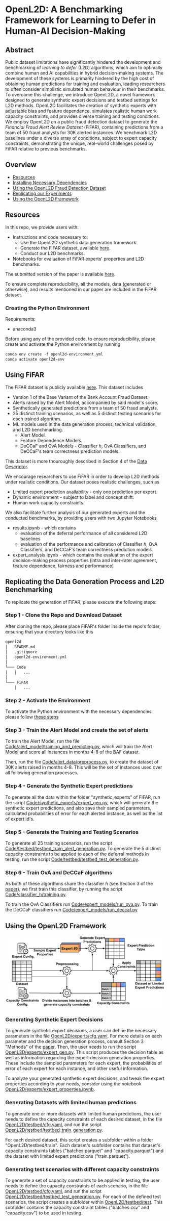 ﻿# OpenL2D: A Benchmarking Framework for Learning to Defer in Human-AI Decision-Making

## Abstract

Public dataset limitations have significantly hindered the development and benchmarking of _learning to defer_ (L2D) algorithms, which aim to optimally combine human and AI capabilities in hybrid decision-making systems. The development of these systems is primarily hindered by the high cost of obtaining human predictions for training and evaluation, leading researchers to often consider simplistic simulated human behaviour in their benchmarks. To overcome this challenge, we introduce OpenL2D, a novel framework designed to generate synthetic expert decisions and testbed settings for L2D methods. OpenL2D facilitates the creation of synthetic experts with adjustable bias and feature dependence, simulates realistic human work capacity constraints, and provides diverse training and testing conditions. We employ OpenL2D on a public fraud detection dataset to generate the _Financial Fraud Alert Review Dataset_ (FiFAR), containing predictions from a team of 50 fraud analysts for 30K alerted instances. We benchmark L2D baselines under a diverse array of conditions, subject to expert capacity constraints, demonstrating the unique, real-world challenges posed by FiFAR relative to previous benchmarks.

## Overview

* [Resources](#Resources)
* [Installing Necessary Dependencies](#Installing-Necessary-Dependencies)
* [Using the OpenL2D Fraud Detection Dataset](#Using-the-OpenL2D-Fraud-Detection-Dataset)
* [Replicating our Experiments](#Replicating-our-experiments)
* [Using the OpenL2D Framework](#Using-the-OpenL2D-Framework)

## Resources
In this repo, we provide users with:

* Instructions and code necessary to:
  * Use the OpenL2D synthetic data generation framework.
  * Generate the FiFAR dataset, available [here](https://drive.google.com/file/d/1ZHleGXqi3Oxu-gmvRnKEsiBXjjAMAdi4/view?usp=sharing).
  * Conduct our L2D benchmarks.
* Notebooks for evaluation of FiFAR experts' properties and L2D benchmarks.

The submitted version of the paper is available [here](Documents/Paper.pdf).

To ensure complete reproducibility, all the models, data (generated or otherwise), and results mentioned in our paper are included in the FiFAR dataset.

### Creating the Python Environment

Requirements:
* anaconda3
  
Before using any of the provided code, to ensure reproducibility, please create and activate the Python environment by running

```
conda env create -f openl2d-environment.yml
conda activate openl2d-env
```

## Using FiFAR

The FiFAR dataset is publicly available [here](https://drive.google.com/file/d/1ZHleGXqi3Oxu-gmvRnKEsiBXjjAMAdi4/view?usp=sharing). 
This dataset includes

* Version 1 of the Base Variant of the Bank Account Fraud Dataset.
* Alerts raised by the Alert Model, accompanied by said model's score.
* Synthetically generated predictions from a team of 50 fraud analysts.
* 25 distinct training scenarios, as well as 5 distinct testing scenarios for each trained algorithm.
* ML models used in the data generation process, technical validation, and L2D benchmarking.
  * Alert Model.
  * Feature Dependence Models.
  * DeCCaF and OvA Models - Classifier *h*, OvA Classifiers, and DeCCaF's team correctness prediction models.

This dataset is more thouroughly described in Section 4 of the [Data Descriptor](Documents/Paper.pdf).

We encourage researchers to use FiFAR in order to develop L2D methods under realistic conditions. Our dataset poses realistic challenges, such as

* Limited expert prediction availability - only one prediction per expert.
* Dynamic environment - subject to label and concept shift.
* Human work capacity constraints.

We also facilitate further analysis of our generated experts and the conducted benchmarks, by providing users with two Jupyter Notebooks

* results.ipynb - which contains
  * evaluation of the deferral performance of all considered L2D baselines
  * evaluation of the performance and calibration of Classifier *h*, OvA Classifiers, and DeCCaF's team correctness prediction models.
* expert_analysis.ipynb - which contains the evaluation of the expert decision-making process properties (intra and inter-rater agreement, feature dependence, fairness and performance) 

## Replicating the Data Generation Process and L2D Benchmarking

To replicate the generation of FiFAR, please execute the following steps:

### Step 1 - Clone the Repo and Download Dataset
After cloning the repo, please place FiFAR's folder inside the repo's folder, ensuring that your directory looks like this

```
openl2d
│   README.md
│   .gitignore  
│   openl2d-environment.yml
│
└─── Code
│   │   ...
│   
└─── FiFAR
    │   ...
```

### Step 2 - Activate the Environment
To activate the Python environment with the necessary dependencies please follow [these steps](#Creating-the-Python-Environment)

### Step 3 - Train the Alert Model and create the set of alerts
To train the Alert Model, run the file [Code/alert_model/training_and_predicting.py](Code/alert_model/training_and_predicting.py), which will train the Alert Model and score all instances in months 4-8 of the BAF dataset.

Then, run the file [Code/alert_data/preprocess.py](Code/alert_data/preprocess.py), to create the dataset of 30K alerts raised in months 4-8. This will be the set of instances used over all following generation processes.

### Step 4 - Generate the Synthetic Expert predictions
To generate all the data within the folder "synthetic_experts" of FiFAR, run the script [Code/synthetic_experts/expert_gen.py](Code/synthetic_experts/expert_gen.py), which will generate the synthetic expert predictions, and also save their sampled parameters, calculated probabilities of error for each alerted instance, as well as the list of expert id's.

### Step 5 - Generate the Training and Testing Scenarios
To generate all 25 training scenarios, run the script [Code/testbed/testbed_train_alert_generation.py](Code/testbed/testbed_train_alert_generation.py).
To generate the 5 distinct capacity constraints to be applied to each of the deferral methods in testing, run the script [Code/testbed/testbed_test_generation.py](Code/testbed/testbed_test_generation.py).

### Step 6 - Train OvA and DeCCaF algorithms
As both of these algorithms share the classifier *h* (see Section 3 of the [paper](Documents/Paper.pdf)), we first train this classifier, by running the script [Code/classifier_h/training.py](Code/classifier_h/training.py).

To train the OvA Classifiers run [Code/expert_models/run_ova.py](Code/expert_models/run_ova.py). To train the DeCCaF classifiers run [Code/expert_models/run_deccaf.py](Code/expert_models/run_deccaf.py)



## Using the OpenL2D Framework

![alt text](Images/framework_diagram.png)

### Generating Synthetic Expert Decisions
To generate synthetic expert decisions, a user can define the necessary parameters in the file [OpenL2D/experts/cfg.yaml](OpenL2D/experts/cfg.yaml). For more details on each parameter and the decision generation process, consult Section 3 "Methods" of the [paper](Documents/Paper.pdf). Then, the user needs to run the script [OpenL2D/experts/expert_gen.py](OpenL2D/experts/expert_gen.py). This script produces the decision table as well as information regarding the expert decision generation properties. These include the sampled parameters for each expert, the probabilities of error of each expert for each instance, and other useful information. 

To analyze your generated synthetic expert decisions, and tweak the expert properties according to your needs, consider using the notebook [OpenL2D/experts/expert_properties.ipynb](OpenL2D/experts/expert_properties.ipynb).

### Generating Datasets with limited human predictions

To generate one or more datasets with limited human predictions, the user needs to define the capacity constraints of each desired dataset, in the file [OpenL2D/testbed/cfg.yaml](OpenL2D/testbed/cfg.yaml), and run the script [OpenL2D/testbed/testbed_train_generation.py](OpenL2D/testbed/testbed_train_generation.py). 

For each desired dataset, this script creates a subfolder within a folder "OpenL2D/testbed/train". Each dataset's subfolder contains that dataset's capacity constraints tables ("batches.parquet" and "capacity.parquet") and the dataset with limited expert predictions ("train.parquet").

### Generating test scenarios with different capacity constraints

To generate a set of capacity constraints to be applied in testing, the user needs to define the capacity constraints of each scenario, in the file [OpenL2D/testbed/cfg.yaml](OpenL2D/testbed/cfg.yaml), and run the script [OpenL2D/testbed/testbed_test_generation.py](OpenL2D/testbed/testbed_test_generation.py). For each of the defined test scenarios, the script creates a subfolder within [OpenL2D/testbed/test](OpenL2D/testbed/test). This subfolder contains the capacity constraint tables ("batches.csv" and "capacity.csv") to be used in testing.




